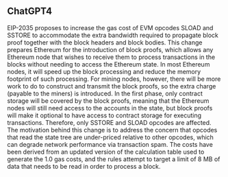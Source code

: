 ## ChatGPT4

EIP-2035 proposes to increase the gas cost of EVM opcodes SLOAD and SSTORE to accommodate the extra bandwidth required to propagate block proof together with the block headers and block bodies. This change prepares Ethereum for the introduction of block proofs, which allows any Ethereum node that wishes to receive them to process transactions in the blocks without needing to access the Ethereum state. In most Ethereum nodes, it will speed up the block processing and reduce the memory footprint of such processing. For mining nodes, however, there will be more work to do to construct and transmit the block proofs, so the extra charge (payable to the miners) is introduced. In the first phase, only contract storage will be covered by the block proofs, meaning that the Ethereum nodes will still need access to the accounts in the state, but block proofs will make it optional to have access to contract storage for executing transactions. Therefore, only SSTORE and SLOAD opcodes are affected. The motivation behind this change is to address the concern that opcodes that read the state tree are under-priced relative to other opcodes, which can degrade network performance via transaction spam. The costs have been derived from an updated version of the calculation table used to generate the 1.0 gas costs, and the rules attempt to target a limit of 8 MB of data that needs to be read in order to process a block.
